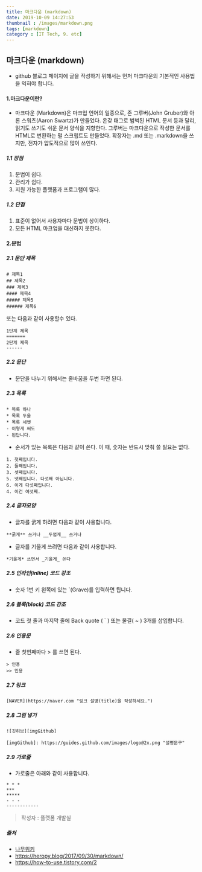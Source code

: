 ```yaml
---
title: 마크다운 (markdown)
date: 2019-10-09 14:27:53
thumbnail : /images/markdown.png
tags: [markdown]
category : [IT Tech, 9. etc]
---
```


## 마크다운 (markdown)
- github 블로그 페이지에 글을 작성하기 위해서는 먼저 마크다운의 기본적인 사용법을 익혀야 합니다.

#### 1.마크다운이란?


- 마크다운 (Markdown)은 마크업 언어의 일종으로, 존 그루버(John Gruber)와 아론 스워츠(Aaron Swartz)가 만들었다. 온갖 태그로 범벅된 HTML 문서 등과 달리, 읽기도 쓰기도 쉬운 문서 양식을 지향한다. 그루버는 마크다운으로 작성한 문서를 HTML로 변환하는 펄 스크립트도 만들었다. 확장자는 .md 또는 .markdown을 쓰지만, 전자가 압도적으로 많이 쓰인다.
  
##### 1.1 장점

 1. 문법이 쉽다.
 2. 관리가 쉽다.
 3. 지원 가능한 플랫폼과 프로그램이 많다.
  
##### 1.2 단점
 1. 표준이 없어서 사용자마다 문법이 상이하다.
 2. 모든 HTML 마크업을 대신하지 못한다.

#### 2.문법

##### 2.1 문단 제목

```
# 제목1
## 제목2
### 제목3
#### 제목4
##### 제목5
###### 제목6
```
또는 다음과 같이 사용할수 있다.
```
1단계 제목
=======
2단계 제목
------
```

##### 2.2 문단
- 문단을 나누기 위해서는 줄바꿈을 두번 하면 된다.

##### 2.3 목록
```
* 목록 하나
* 목록 두울
* 목록 세엣
- 이렇게 써도
- 된답니다.
```
- 순서가 있는 목록은 다음과 같이 쓴다. 이 때, 숫자는 반드시 맞춰 쓸 필요는 없다.

```
1. 첫째입니다.
2. 둘째입니다.
3. 셋째입니다.
5. 넷째입니다. 다섯째 아닙니다.
6. 이게 다섯째입니다.
4. 이건 여섯째.
```

##### 2.4 글자모양

- 글자를 굵게 하려면 다음과 같이 사용합니다.

```
**굵게** 쓰거나 __두껍게__ 쓰거나
```

- 글자를 기울게 쓰려면 다음과 같이 사용합니다.

```
*기울게* 쓰면서 _기울게_ 쓴다
```

##### 2.5 인라인(inline) 코드 강조
- 숫자 1번 키 왼쪽에 있는 `(Grave)를 입력하면 됩니다.

##### 2.6 블록(block) 코드 강조
- 코드 첫 줄과 마지막 줄에 Back quote ( ` ) 또는 물결( ~ ) 3개를 삽입합니다.

##### 2.6 인용문
- 줄 첫번째마다 > 를 쓰면 된다. 

```
> 인용
>> 인용
```

##### 2.7 링크
```
[NAVER](https://naver.com "링크 설명(title)을 작성하세요.")
```
##### 2.8 그림 넣기
```
![깃허브][imgGithub]
 
[imgGithub]: https://guides.github.com/images/logo@2x.png "설명문구"
```

##### 2.9 가로줄
- 가로줄은 아래와 같이 사용합니다.

```
* * *
***
*****
- - -
------------
```


> 작성자 : 플랫폼 개발실

##### 출처
 - [나무위키](https://namu.wiki/w/마크다운)
 - https://heropy.blog/2017/09/30/markdown/
 - https://how-to-use.tistory.com/2